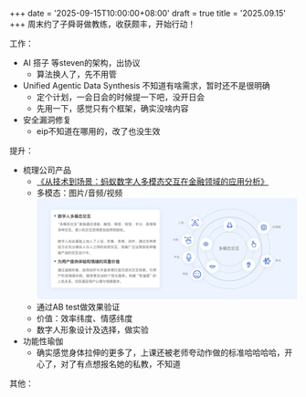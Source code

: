 +++
date = '2025-09-15T10:00:00+08:00'
draft = true
title = '2025.09.15'
+++
周末约了子舜哥做教练，收获颇丰，开始行动！

<!--more-->

工作：
- AI 搭子 等steven的架构，出协议
  - 算法换人了，先不用管
- Unified Agentic Data Synthesis 不知道有啥需求，暂时还不是很明确
  - 定个计划，一会日会的时候提一下吧，没开日会
  - 先用一下，感觉只有个框架，确实没啥内容
- 安全漏洞修复
  - eip不知道在哪用的，改了也没生效


提升：
- 梳理公司产品
  - [《从技术到场景：蚂蚁数字人多模态交互在金融领域的应用分析》](https://km.woa.com/articles/show/629876?kmref=badge)
  - 多模态：图片/音频/视频 ![img.png](img.png)
  - 通过AB test做效果验证
  - 价值：效率纬度、情感纬度
  - 数字人形象设计及选择，做实验
- 功能性瑜伽
  - 确实感觉身体拉伸的更多了，上课还被老师夸动作做的标准哈哈哈哈，开心了，对了有点想报名她的私教，不知道


其他：






